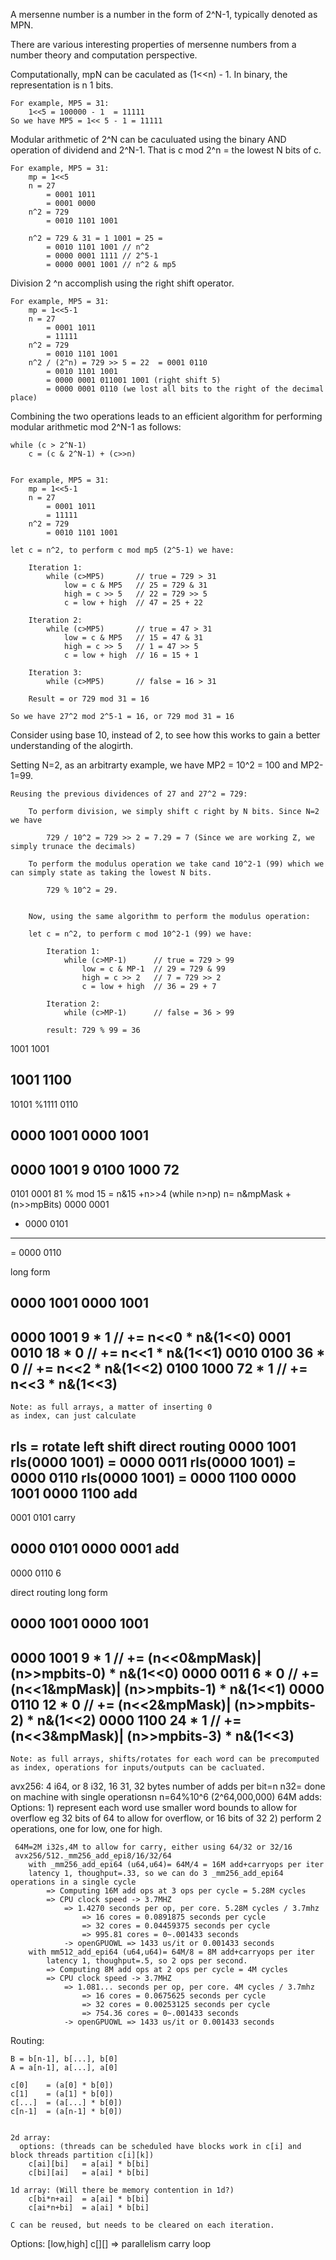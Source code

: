 A mersenne number is a number in the form of 2^N-1, typically denoted as MPN.

There are various interesting properties of mersenne numbers from a number theory and computation perspective.

Computationally, mpN can be caculated as (1<<n) - 1. In binary, the representation is n 1 bits.

	For example, MP5 = 31:
		1<<5 = 100000 - 1  = 11111
	So we have MP5 = 1<< 5 - 1 = 11111

Modular arithmetic of 2^N can be caculuated using the binary AND operation of dividend and 2^N-1. That is c mod 2^n = the lowest N bits of c.

	For example, MP5 = 31:
		mp = 1<<5
		n = 27
			= 0001 1011
			= 0001 0000
		n^2 = 729
			= 0010 1101 1001

		n^2 = 729 & 31 = 1 1001 = 25 = 
			= 0010 1101 1001 // n^2 
			= 0000 0001 1111 // 2^5-1
			= 0000 0001 1001 // n^2 & mp5
	

Division 2 ^n accomplish using the right shift operator.

	For example, MP5 = 31:
		mp = 1<<5-1
		n = 27
			= 0001 1011
			= 11111
		n^2 = 729
			= 0010 1101 1001
		n^2 / (2^n) = 729 >> 5 = 22  = 0001 0110
			= 0010 1101 1001
			= 0000 0001 011001 1001 (right shift 5)
			= 0000 0001 0110 (we lost all bits to the right of the decimal place)

Combining the two operations leads to an efficient algorithm for performing modular arithmetic mod 2^N-1 as follows:

	while (c > 2^N-1)
		c = (c & 2^N-1) + (c>>n)


	For example, MP5 = 31:
		mp = 1<<5-1
		n = 27
			= 0001 1011
			= 11111
		n^2 = 729
			= 0010 1101 1001

	let c = n^2, to perform c mod mp5 (2^5-1) we have:

		Iteration 1:
			while (c>MP5)		// true = 729 > 31
				low = c & MP5	// 25 = 729 & 31
				high = c >> 5	// 22 = 729 >> 5
				c = low + high	// 47 = 25 + 22

		Iteration 2:
			while (c>MP5)		// true = 47 > 31
				low = c & MP5	// 15 = 47 & 31
				high = c >> 5	// 1 = 47 >> 5
				c = low + high	// 16 = 15 + 1

		Iteration 3:
			while (c>MP5)		// false = 16 > 31

		Result = or 729 mod 31 = 16

	So we have 27^2 mod 2^5-1 = 16, or 729 mod 31 = 16


Consider using base 10, instead of 2, to see how this works to gain a better understanding of the alogirth. 

Setting N=2, as an arbitrarty example, we have MP2 = 10^2 = 100 and MP2-1=99.


	Reusing the previous dividences of 27 and 27^2 = 729:

		To perform division, we simply shift c right by N bits. Since N=2 we have

			729 / 10^2 = 729 >> 2 = 7.29 = 7 (Since we are working Z, we simply trunace the decimals)
	
		To perform the modulus operation we take cand 10^2-1 (99) which we can simply state as taking the lowest N bits.

			729 % 10^2 = 29.


		Now, using the same algorithm to perform the modulus operation:

		let c = n^2, to perform c mod 10^2-1 (99) we have:

			Iteration 1:
				while (c>MP-1)		// true = 729 > 99
					low = c & MP-1	// 29 = 729 & 99
					high = c >> 2	// 7 = 729 >> 2
					c = low + high	// 36 = 29 + 7

			Iteration 2:
				while (c>MP-1)		// false = 36 > 99

			result: 729 % 99 = 36



1001
1001

1001
1100
-----
10101
%1111
 0110
 
0000 1001
0000 1001
---------
0000 1001 9
0100 1000 72
---------
0101 0001  81
%    mod 15 = n&15 +n>>4 (while n>np) n= n&mpMask + (n>>mpBits)
  0000 0001
+ 0000 0101
----------
= 0000 0110

long form

  0000 1001
  0000 1001
-----------
  0000 1001  9 * 1 // += n<<0 * n&(1<<0)
  0001 0010 18 * 0 // += n<<1 * n&(1<<1)
  0010 0100 36 * 0 // += n<<2 * n&(1<<2)
  0100 1000 72 * 1 // += n<<3 * n&(1<<3)
-----------

	Note: as full arrays, a matter of inserting 0
	as index, can just calculate

rls = rotate left shift
direct routing
0000 1001
rls(0000 1001) = 0000 0011
rls(0000 1001) = 0000 0110
rls(0000 1001) = 0000 1100
0000 1001
0000 1100 add
----------
0001 0101 carry

0000 0101 
0000 0001 add
---------
0000 0110 6	

direct routing long form

  0000 1001
  0000 1001
-----------
  0000 1001  9 * 1 // += (n<<0&mpMask)| (n>>mpbits-0) * n&(1<<0)
  0000 0011  6 * 0 // += (n<<1&mpMask)| (n>>mpbits-1) * n&(1<<1)
  0000 0110 12 * 0 // += (n<<2&mpMask)| (n>>mpbits-2) * n&(1<<2)
  0000 1100 24 * 1 // += (n<<3&mpMask)| (n>>mpbits-3) * n&(1<<3)
-----------

	Note: as full arrays, shifts/rotates for each word can be precomputed
	as index, operations for inputs/outputs can be cacluated.


avx256: 4 i64, or 8 i32, 16 31, 32 bytes
	number of adds per bit=n
	n32= done on machine with single operationsn
	n=64%10^6 (2^64,000,000)
	 64M adds: Options:
		1) represent each word use smaller word bounds to allow for overflow
			eg 32 bits of 64 to allow for overflow, or 16 bits of 32
		2) perform 2 operations, one for low, one for high.
	
	 64M=2M i32s,4M to allow for carry, either using 64/32 or 32/16
	 avx256/512._mm256_add_epi8/16/32/64
		with _mm256_add_epi64 (u64,u64)= 64M/4 = 16M add+carryops per iter
		latency 1, thoughput=.33, so we can do 3 _mm256_add_epi64 operations in a single cycle
			=> Computing 16M add ops at 3 ops per cycle = 5.28M cycles
			=> CPU clock speed -> 3.7MHZ 
				=> 1.4270 seconds per op, per core. 5.28M cycles / 3.7mhz
					=> 16 cores = 0.0891875 seconds per cycle
					=> 32 cores = 0.04459375 seconds per cycle
					=> 995.81 cores = 0~.001433 seconds
				-> openGPUOWL => 1433 us/it or 0.001433 seconds
		with mm512_add_epi64 (u64,u64)= 64M/8 = 8M add+carryops per iter
			latency 1, thoughput=.5, so 2 ops per second.
			=> Computing 8M add ops at 2 ops per cycle = 4M cycles
			=> CPU clock speed -> 3.7MHZ
				=> 1.081... seconds per op, per core. 4M cycles / 3.7mhz
					=> 16 cores = 0.0675625 seconds per cycle
					=> 32 cores = 0.00253125 seconds per cycle
					=> 754.36 cores = 0~.001433 seconds
				-> openGPUOWL => 1433 us/it or 0.001433 seconds


Routing:

	B = b[n-1], b[...], b[0]
	A = a[n-1], a[...], a[0]

	c[0]	= (a[0] * b[0])
	c[1]	= (a[1] * b[0])
	c[...]	= (a[...] * b[0])
	c[n-1]	= (a[n-1] * b[0])

	
	2d array:
	  options: (threads can be scheduled have blocks work in c[i] and block threads partition c[i][k])
		c[ai][bi]	= a[ai] * b[bi]
		c[bi][ai]	= a[ai] * b[bi]

	1d array: (Will there be memory contention in 1d?)
		c[bi*n+ai]	= a[ai] * b[bi]
		c[ai*n+bi]	= a[ai] * b[bi] 

	C can be reused, but needs to be cleared on each iteration.

Options:
	[low,high]
	c[][] => parallelism
	carry loop
